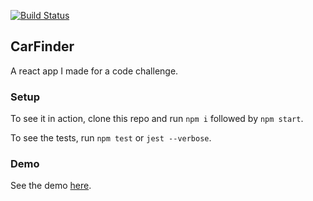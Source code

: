 [![Build Status](https://travis-ci.org/timmydoza/codechallenge.svg?branch=master)](https://travis-ci.org/timmydoza/codechallenge)

## CarFinder

A react app I made for a code challenge.

### Setup
To see it in action, clone this repo and run `npm i` followed by `npm start`.

To see the tests, run `npm test` or `jest --verbose`.

### Demo
See the demo [here](https://timmydoza.com/codechallenge).